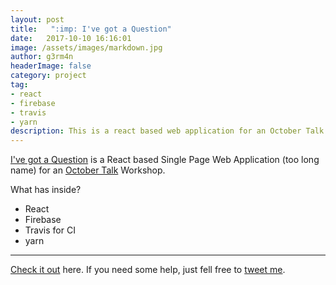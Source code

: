 ```yaml
---
layout: post
title:   ":imp: I've got a Question"
date:   2017-10-10 16:16:01 
image: /assets/images/markdown.jpg
author: g3rm4n
headerImage: false
category: project
tag:
- react
- firebase
- travis
- yarn
description: This is a react based web application for an October Talk Workshop.
---
```


[I've got a Question](https://igq.g3rm4n.xyz) is a React based Single Page Web Application (too long name) for an [October Talk](https://www.eventbrite.com/e/october-talks-2017-tickets-38736825889) Workshop.

What has inside?

- React
- Firebase
- Travis for CI
- yarn


---
[Check it out](https://github.com/ImaMonsta/bawdy-rebels) here.
If you need some help, just fell free to [tweet me](https://twitter.com/1m_g3rm4n).
